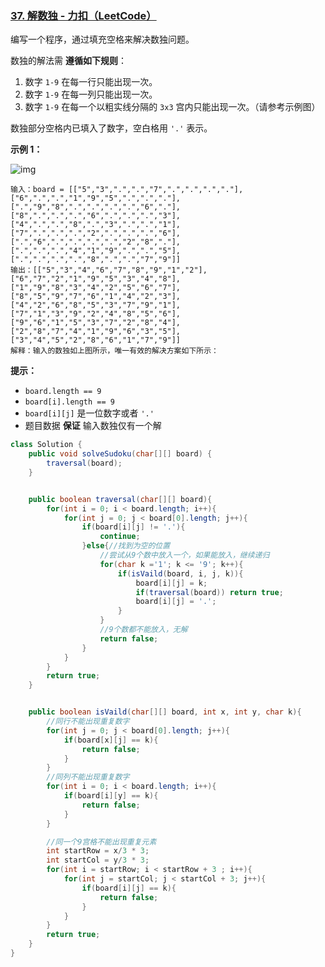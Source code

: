 ### [37. 解数独 - 力扣（LeetCode）](https://leetcode.cn/problems/sudoku-solver/)

编写一个程序，通过填充空格来解决数独问题。

数独的解法需 **遵循如下规则**：

1. 数字 `1-9` 在每一行只能出现一次。
2. 数字 `1-9` 在每一列只能出现一次。
3. 数字 `1-9` 在每一个以粗实线分隔的 `3x3` 宫内只能出现一次。（请参考示例图）

数独部分空格内已填入了数字，空白格用 `'.'` 表示。

 

**示例 1：**

![img](https://assets.leetcode-cn.com/aliyun-lc-upload/uploads/2021/04/12/250px-sudoku-by-l2g-20050714svg.png)

```
输入：board = [["5","3",".",".","7",".",".",".","."],["6",".",".","1","9","5",".",".","."],[".","9","8",".",".",".",".","6","."],["8",".",".",".","6",".",".",".","3"],["4",".",".","8",".","3",".",".","1"],["7",".",".",".","2",".",".",".","6"],[".","6",".",".",".",".","2","8","."],[".",".",".","4","1","9",".",".","5"],[".",".",".",".","8",".",".","7","9"]]
输出：[["5","3","4","6","7","8","9","1","2"],["6","7","2","1","9","5","3","4","8"],["1","9","8","3","4","2","5","6","7"],["8","5","9","7","6","1","4","2","3"],["4","2","6","8","5","3","7","9","1"],["7","1","3","9","2","4","8","5","6"],["9","6","1","5","3","7","2","8","4"],["2","8","7","4","1","9","6","3","5"],["3","4","5","2","8","6","1","7","9"]]
解释：输入的数独如上图所示，唯一有效的解决方案如下所示：
```

 

**提示：**

- `board.length == 9`
- `board[i].length == 9`
- `board[i][j]` 是一位数字或者 `'.'`
- 题目数据 **保证** 输入数独仅有一个解







```java
class Solution {
    public void solveSudoku(char[][] board) {
        traversal(board);
    }


    public boolean traversal(char[][] board){
        for(int i = 0; i < board.length; i++){
            for(int j = 0; j < board[0].length; j++){
                if(board[i][j] != '.'){
                    continue;
                }else{//找到为空的位置
                    //尝试从9个数中放入一个，如果能放入，继续递归
                    for(char k ='1'; k <= '9'; k++){
                        if(isVaild(board, i, j, k)){
                            board[i][j] = k;
                            if(traversal(board)) return true;
                            board[i][j] = '.';
                        }
                    }
                    //9个数都不能放入，无解
                    return false;
                }
            }
        }
        return true;
    }


    public boolean isVaild(char[][] board, int x, int y, char k){
        //同行不能出现重复数字
        for(int j = 0; j < board[0].length; j++){
            if(board[x][j] == k){
                return false;
            }
        }
        //同列不能出现重复数字
        for(int i = 0; i < board.length; i++){
            if(board[i][y] == k){
                return false;
            }
        }

        //同一个9宫格不能出现重复元素
        int startRow = x/3 * 3;
        int startCol = y/3 * 3;
        for(int i = startRow; i < startRow + 3 ; i++){
            for(int j = startCol; j < startCol + 3; j++){
                if(board[i][j] == k){
                    return false;
                }
            }
        }
        return true;
    }
}
```

